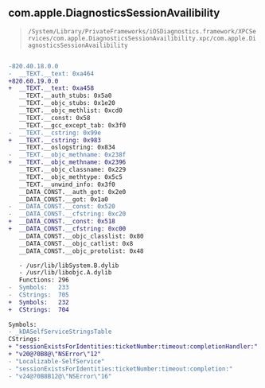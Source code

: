 ## com.apple.DiagnosticsSessionAvailibility

> `/System/Library/PrivateFrameworks/iOSDiagnostics.framework/XPCServices/com.apple.DiagnosticsSessionAvailibility.xpc/com.apple.DiagnosticsSessionAvailibility`

```diff

-820.40.18.0.0
-  __TEXT.__text: 0xa464
+820.60.19.0.0
+  __TEXT.__text: 0xa458
   __TEXT.__auth_stubs: 0x5a0
   __TEXT.__objc_stubs: 0x1e20
   __TEXT.__objc_methlist: 0xcd0
   __TEXT.__const: 0x58
   __TEXT.__gcc_except_tab: 0x3f0
-  __TEXT.__cstring: 0x99e
+  __TEXT.__cstring: 0x983
   __TEXT.__oslogstring: 0x834
-  __TEXT.__objc_methname: 0x238f
+  __TEXT.__objc_methname: 0x2396
   __TEXT.__objc_classname: 0x229
   __TEXT.__objc_methtype: 0x5c5
   __TEXT.__unwind_info: 0x3f0
   __DATA_CONST.__auth_got: 0x2e0
   __DATA_CONST.__got: 0x1a0
-  __DATA_CONST.__const: 0x520
-  __DATA_CONST.__cfstring: 0xc20
+  __DATA_CONST.__const: 0x518
+  __DATA_CONST.__cfstring: 0xc00
   __DATA_CONST.__objc_classlist: 0x80
   __DATA_CONST.__objc_catlist: 0x8
   __DATA_CONST.__objc_protolist: 0x48

   - /usr/lib/libSystem.B.dylib
   - /usr/lib/libobjc.A.dylib
   Functions: 296
-  Symbols:   233
-  CStrings:  705
+  Symbols:   232
+  CStrings:  704
 
Symbols:
- _kDASelfServiceStringsTable
CStrings:
+ "sessionExistsForIdentities:ticketNumber:timeout:completionHandler:"
+ "v20@?0B8@\"NSError\"12"
- "Localizable-SelfService"
- "sessionExistsForIdentities:ticketNumber:timeout:completion:"
- "v24@?0B8B12@\"NSError\"16"

```
